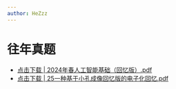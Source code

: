 ```yaml
---
author: HeZzz
---
```


# 往年真题

- [点击下载 | 2024年春人工智能基础（回忆版）.pdf](https://cs-speedrun.github.io/cs-speedrun-documents/%E4%BA%BA%E5%B7%A5%E6%99%BA%E8%83%BD%E5%9F%BA%E7%A1%80/%E5%BE%80%E5%B9%B4%E7%9C%9F%E9%A2%98/2024%E5%B9%B4%E6%98%A5%E4%BA%BA%E5%B7%A5%E6%99%BA%E8%83%BD%E5%9F%BA%E7%A1%80%EF%BC%88%E5%9B%9E%E5%BF%86%E7%89%88%EF%BC%89.pdf)
- [点击下载 | 25一种基于小孔成像回忆版的电子化回忆.pdf](https://cs-speedrun.github.io/cs-speedrun-documents/%E4%BA%BA%E5%B7%A5%E6%99%BA%E8%83%BD%E5%9F%BA%E7%A1%80/%E5%BE%80%E5%B9%B4%E7%9C%9F%E9%A2%98/25%E4%B8%80%E7%A7%8D%E5%9F%BA%E4%BA%8E%E5%B0%8F%E5%AD%94%E6%88%90%E5%83%8F%E5%9B%9E%E5%BF%86%E7%89%88%E7%9A%84%E7%94%B5%E5%AD%90%E5%8C%96%E5%9B%9E%E5%BF%86.pdf)